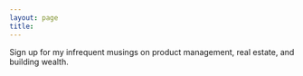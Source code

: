 ```yaml
---
layout: page
title: 
---
```

Sign up for my infrequent musings on product management, real estate, and building wealth.
